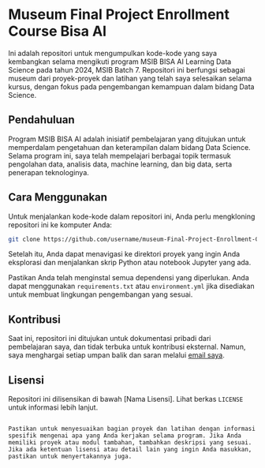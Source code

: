 # Museum Final Project Enrollment Course Bisa AI

Ini adalah repositori untuk mengumpulkan kode-kode yang saya kembangkan selama mengikuti program MSIB BISA AI Learning Data Science pada tahun 2024, MSIB Batch 7. Repositori ini berfungsi sebagai museum dari proyek-proyek dan latihan yang telah saya selesaikan selama kursus, dengan fokus pada pengembangan kemampuan dalam bidang Data Science.

## Pendahuluan

Program MSIB BISA AI adalah inisiatif pembelajaran yang ditujukan untuk memperdalam pengetahuan dan keterampilan dalam bidang Data Science. Selama program ini, saya telah mempelajari berbagai topik termasuk pengolahan data, analisis data, machine learning, dan big data, serta penerapan teknologinya.

## Cara Menggunakan

Untuk menjalankan kode-kode dalam repositori ini, Anda perlu mengkloning repositori ini ke komputer Anda:

```bash
git clone https://github.com/username/museum-Final-Project-Enrollment-Course-Bisa-AI.git
```

Setelah itu, Anda dapat menavigasi ke direktori proyek yang ingin Anda eksplorasi dan menjalankan skrip Python atau notebook Jupyter yang ada.

Pastikan Anda telah menginstal semua dependensi yang diperlukan. Anda dapat menggunakan `requirements.txt` atau `environment.yml` jika disediakan untuk membuat lingkungan pengembangan yang sesuai.

## Kontribusi

Saat ini, repositori ini ditujukan untuk dokumentasi pribadi dari pembelajaran saya, dan tidak terbuka untuk kontribusi eksternal. Namun, saya menghargai setiap umpan balik dan saran melalui [email saya](mailto:email@example.com).
## Lisensi

Repositori ini dilisensikan di bawah [Nama Lisensi]. Lihat berkas `LICENSE` untuk informasi lebih lanjut.
```

Pastikan untuk menyesuaikan bagian proyek dan latihan dengan informasi spesifik mengenai apa yang Anda kerjakan selama program. Jika Anda memiliki proyek atau modul tambahan, tambahkan deskripsi yang sesuai. Jika ada ketentuan lisensi atau detail lain yang ingin Anda masukkan, pastikan untuk menyertakannya juga.
